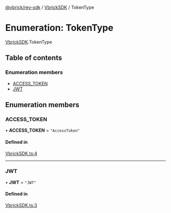 [@vbrick/rev-sdk](../README.md) / [VbrickSDK](../modules/VbrickSDK.md) / TokenType

# Enumeration: TokenType

[VbrickSDK](../modules/VbrickSDK.md).TokenType

## Table of contents

### Enumeration members

- [ACCESS\_TOKEN](VbrickSDK.TokenType.md#access_token)
- [JWT](VbrickSDK.TokenType.md#jwt)

## Enumeration members

### ACCESS\_TOKEN

• **ACCESS\_TOKEN** = `"AccessToken"`

#### Defined in

[VbrickSDK.ts:4](https://github.com/vbrick/rev-sdk-js/blob/f31aed5/src/VbrickSDK.ts#L4)

___

### JWT

• **JWT** = `"JWT"`

#### Defined in

[VbrickSDK.ts:3](https://github.com/vbrick/rev-sdk-js/blob/f31aed5/src/VbrickSDK.ts#L3)
